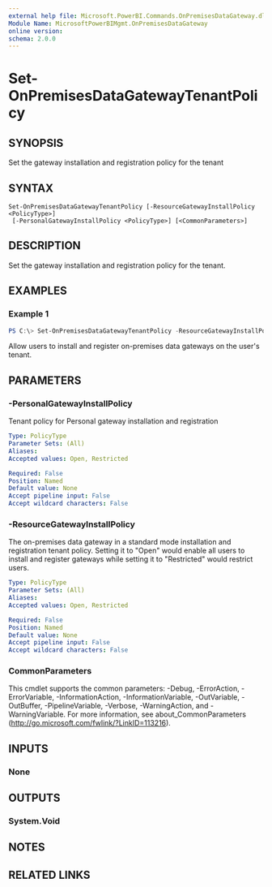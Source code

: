 ```yaml
---
external help file: Microsoft.PowerBI.Commands.OnPremisesDataGateway.dll-Help.xml
Module Name: MicrosoftPowerBIMgmt.OnPremisesDataGateway
online version:
schema: 2.0.0
---
```


# Set-OnPremisesDataGatewayTenantPolicy

## SYNOPSIS
Set the gateway installation and registration policy for the tenant

## SYNTAX

```
Set-OnPremisesDataGatewayTenantPolicy [-ResourceGatewayInstallPolicy <PolicyType>]
 [-PersonalGatewayInstallPolicy <PolicyType>] [<CommonParameters>]
```

## DESCRIPTION
Set the gateway installation and registration policy for the tenant. 

## EXAMPLES

### Example 1
```powershell
PS C:\> Set-OnPremisesDataGatewayTenantPolicy -ResourceGatewayInstallPolicy Open
```

Allow users to install and register on-premises data gateways on the user's tenant.

## PARAMETERS

### -PersonalGatewayInstallPolicy
Tenant policy for Personal gateway installation and registration

```yaml
Type: PolicyType
Parameter Sets: (All)
Aliases:
Accepted values: Open, Restricted

Required: False
Position: Named
Default value: None
Accept pipeline input: False
Accept wildcard characters: False
```

### -ResourceGatewayInstallPolicy
The on-premises data gateway in a standard mode installation and registration tenant policy. Setting it to "Open" would enable all users to install and register gateways while setting it to "Restricted" would restrict users.

```yaml
Type: PolicyType
Parameter Sets: (All)
Aliases:
Accepted values: Open, Restricted

Required: False
Position: Named
Default value: None
Accept pipeline input: False
Accept wildcard characters: False
```

### CommonParameters
This cmdlet supports the common parameters: -Debug, -ErrorAction, -ErrorVariable, -InformationAction, -InformationVariable, -OutVariable, -OutBuffer, -PipelineVariable, -Verbose, -WarningAction, and -WarningVariable. For more information, see about_CommonParameters (http://go.microsoft.com/fwlink/?LinkID=113216).

## INPUTS

### None

## OUTPUTS

### System.Void

## NOTES

## RELATED LINKS
